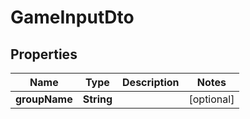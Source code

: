 

# GameInputDto


## Properties

| Name | Type | Description | Notes |
|------------ | ------------- | ------------- | -------------|
|**groupName** | **String** |  |  [optional] |



